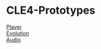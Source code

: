 # CLE4-Prototypes
<a href="./player/docs/index.html">Player</a><br>
<a href="./evolution/docs/index.html">Evolution</a><br>
<a href="./audio/docs/index.html">Audio</a><br>